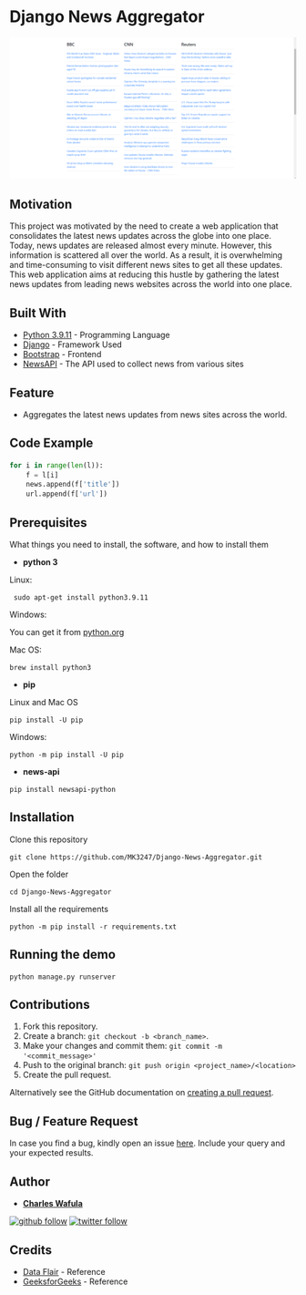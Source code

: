 # Django News Aggregator

![image](https://github.com/MK3247/Django-News-Aggregator/blob/main/Home.png)

## Motivation 

This project was motivated by the need to create a web application that consolidates the latest news updates across the globe into one place. Today, news updates are released almost every minute. However, this information is scattered all over the world. As a result, it is overwhelming and time-consuming to visit different news sites to get all these updates. This web application aims at reducing this hustle by gathering the latest news updates from leading news websites across the world into one place.

## Built With

* [Python 3.9.11](https://www.python.org/) - Programming Language 
* [Django](https://www.djangoproject.com/) - Framework Used
* [Bootstrap](https://getbootstrap.com/) - Frontend 
* [NewsAPI](https://newsapi.org/) - The API used to collect news from various sites

## Feature

- Aggregates the latest news updates from news sites across the world.

## Code Example

```python
for i in range(len(l)):
    f = l[i]
    news.append(f['title'])
    url.append(f['url'])
```
 
 ## Prerequisites
  
 What things you need to install, the software, and how to install them
 
 * **python 3**
 
 Linux:
 
```
 sudo apt-get install python3.9.11
```
 Windows:
 
 You can get it from [python.org](https://www.python.org/downloads/windows/)
 
 Mac OS:
 
 ```
 brew install python3
 ```
 
 * **pip**
 
 Linux and Mac OS
 
 ```
 pip install -U pip
 ```
 Windows:
 
 ```
 python -m pip install -U pip
 ```
* **news-api**

```
pip install newsapi-python
```

## Installation

Clone this repository

```
git clone https://github.com/MK3247/Django-News-Aggregator.git
```

Open the folder

```
cd Django-News-Aggregator
```

Install all the requirements

```
python -m pip install -r requirements.txt
```

## Running the demo

```
python manage.py runserver
```

## Contributions

1. Fork this repository.
2. Create a branch: `git checkout -b <branch_name>`.
3. Make your changes and commit them: `git commit -m '<commit_message>'`
4. Push to the original branch: `git push origin <project_name>/<location>`
5. Create the pull request.

Alternatively see the GitHub documentation on [creating a pull request](https://help.github.com/en/github/collaborating-with-issues-and-pull-requests/creating-a-pull-request).

## Bug / Feature Request

In case you find a bug, kindly open an issue [here](https://https://github.com/MK3247/Django-News-Aggregator/issues/new). Include your query and your expected results.

## Author 

* **[Charles Wafula](https://https://github.com/MK3247)** 

[![github follow](https://img.shields.io/github/followers/MK3247?label=Follow_on_GitHub)](https://github.com/MK3247)
[![twitter follow](https://img.shields.io/twitter/follow/codeveterun?style=social)](https://twitter.com/codeveterun)

## Credits 

- [Data Flair](https://data-flair.training/blogs/django-project-ideas/) - Reference
- [GeeksforGeeks](https://www.geeksforgeeks.org/fetching-top-news-using-news-api/?ref=lbp) - Reference

